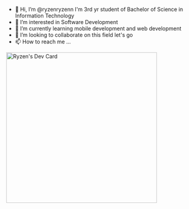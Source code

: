 - 👋 Hi, I’m @ryzenryzenn I'm 3rd yr student of Bachelor of Science in Information Technology
- 👀 I’m interested in Software Development
- 🌱 I’m currently learning mobile development and web development
- 💞️ I’m looking to collaborate on this field let's go
- 📫 How to reach me ...

<!---
ryzenryzenn/ryzenryzenn is a ✨ special ✨ repository because its `README.md` (this file) appears on your GitHub profile.
You can click the Preview link to take a look at your changes.
--->
<a href="https://app.daily.dev/ryzenryzen"><img src="https://api.daily.dev/devcards/21f6ea0574814a609d8cd5a898824de9.png?r=gpl" width="400" alt="Ryzen's Dev Card"/></a>
